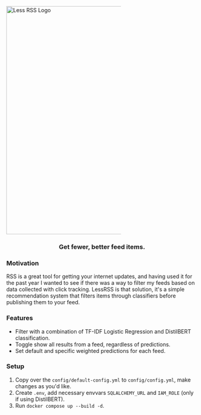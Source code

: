 <img src="https://sltptr.github.io/static/images/LessRssLogo.png" 
  alt="Less RSS Logo" style="max-width: 60%; width: 600px; height: auto;" align="center">

<h3 align="center">Get fewer, better feed items.</h3>

### Motivation

RSS is a great tool for getting your internet updates, and having used it for
the past year I wanted to see if there was a way to filter my feeds based on
data collected with click tracking. LessRSS is that solution, it's a simple
recommendation system that filters items through classifiers before publishing
them to your feed.

### Features

- Filter with a combination of TF-IDF Logistic Regression and DistilBERT
  classification.
- Toggle show all results from a feed, regardless of predictions.
- Set default and specific weighted predictions for each feed.

### Setup

1. Copy over the `config/default-config.yml` to `config/config.yml`, make
   changes as you'd like.
2. Create `.env`, add necessary envvars `SQLALCHEMY_URL` and `IAM_ROLE` (only if
   using DistilBERT).
3. Run `docker compose up --build -d`.
